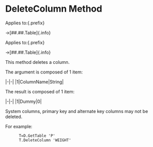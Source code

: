 # DeleteColumn Method

Applies to:{.prefix}

→[##.##.Table]{.info}

Applies to:{.prefix}

→[##.##.Table]{.info}

This method deletes a column.

The argument is composed of 1 item:

|-|-|
|1|ColumnName|String|

The result is composed of 1 item:

|-|-|
|1|Dummy|0|

System columns, primary key and alternate key columns may not be deleted.

For example:

~~~
      T=D.GetTable 'P'
      T.DeleteColumn 'WEIGHT'
~~~

